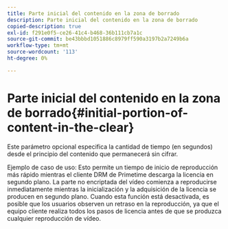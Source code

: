 ```yaml
---
title: Parte inicial del contenido en la zona de borrado
description: Parte inicial del contenido en la zona de borrado
copied-description: true
exl-id: f291e0f5-ce26-41c4-b468-36b111cb7a1c
source-git-commit: be43bbbd1051886c8979ff590a3197b2a7249b6a
workflow-type: tm+mt
source-wordcount: '113'
ht-degree: 0%

---
```


# Parte inicial del contenido en la zona de borrado{#initial-portion-of-content-in-the-clear}

Este parámetro opcional especifica la cantidad de tiempo (en segundos) desde el principio del contenido que permanecerá sin cifrar.

Ejemplo de caso de uso: Esto permite un tiempo de inicio de reproducción más rápido mientras el cliente DRM de Primetime descarga la licencia en segundo plano. La parte no encriptada del vídeo comienza a reproducirse inmediatamente mientras la inicialización y la adquisición de la licencia se producen en segundo plano. Cuando esta función está desactivada, es posible que los usuarios observen un retraso en la reproducción, ya que el equipo cliente realiza todos los pasos de licencia antes de que se produzca cualquier reproducción de vídeo.
